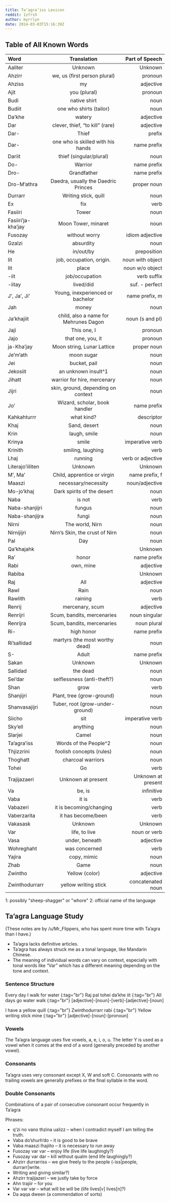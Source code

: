 ```yaml
---
title: Ta’agra’iss Lexicon
reddit: 1zfrs5
author: myrrlyn
date: 2014-03-03T15:16:39Z
---
```


## Table of All Known Words

|Word               |Translation                            |Part of Speech     |
|:------------------|:-------------------------------------:|------------------:|
|Aaliter            |Unknown                                |Unknown            |
|Ahzirr             |we, us (first person plural)           |pronoun            |
|Ahziss             |my                                     |adjective          |
|Ajit               |you (plural)                           |pronoun            |
|Budi               |native shirt                           |noun               |
|Budiit             |one who shirts (tailor)                |noun               |
|Da’khe             |watery                                 |adjective          |
|Dar                |clever, thief, “to kill” (rare)        |adjective          |
|Dar-               |Thief                                  |prefix             |
|Dar-               |one who is skilled with his hands      |name prefix        |
|Dariit             |thief (singular/plural)                |noun               |
|Do-                |Warrior                                |name prefix        |
|Dro-               |Grandfather                            |name prefix        |
|Dro-M’athra        |Daedra, usually the Daedric Princes    |proper noun        |
|Durrarr            |Writing stick, quill                   |noun               |
|Ex                 |fix                                    |verb               |
|Fasiiri            |Tower                                  |noun               |
|Fasiiri’ja-kha’jay |Moon Tower, minaret                    |noun               |
|Fusozay            |without worry                          |idiom adjective    |
|Gzalzi             |absurdity                              |noun               |
|He                 |in/out/by                              |preposition        |
|Iit                |job, occupation, origin.               |noun with object   |
|Iit                |place                                  |noun w/o object    |
|-iit               |job/occupation                         |verb suffix        |
|-iitay             |lived/did                              |suf. - perfect     |
|J’, Ja’, Ji’       |Young, inexperienced or bachelor       |name prefix, m     |
|Jah                |money                                  |noun               |
|Ja’khajiit         |child, also a name for Mehrunes Dagon  |noun (s and pl)    |
|Jaji               |This one, I                            |pronoun            |
|Jajo               |that one, you, it                      |pronoun            |
|ja-Kha’jay         |Moon string, Lunar Lattice             |proper noun        |
|Je’m’ath           |moon sugar                             |noun               |
|Jei                |bucket, pail                           |noun               |
|Jekosiit           |an unknown insult^1                    |noun               |
|Jihatt             |warrior for hire, mercenary            |noun               |
|Jijri              |skin, ground, depending on context     |noun               |
|Jo’                |Wizard, scholar, book handler          |name prefix        |
|Kahkahturrr        |what kind?                             |descriptor         |
|Khaj               |Sand, desert                           |noun               |
|Krin               |laugh, smile                           |noun               |
|Krinya             |smile                                  |imperative verb    |
|Krinith            |smiling, laughing                      |verb               |
|Lhaj               |running                                |verb or adjective  |
|Literajo’iiliten   |Unknown                                |Unknown            |
|M’, Ma’            |Child, apprentice or virgin            |name prefix, f     |
|Maaszi             |necessary/necessity                    |noun/adjective     |
|Mo-jo’khaj         |Dark spirits of the desert             |noun               |
|Naba               |is not                                 |verb               |
|Naba-shanjijri     |fungus                                 |noun               |
|Naba-shanjijra     |fungi                                  |noun               |
|Nirni              |The world, Nirn                        |noun               |
|Nirnijijri         |Nirn’s Skin, the crust of Nirn         |noun               |
|Pal                |Day                                    |noun               |
|Qa’khajahk|        |Unknown                                |Unknown            |
|Ra’                |honor                                  |name prefix        |
|Rabi               |own, mine                              |adjective          |
|Rabiba|            |Unknown                                |Unknown            |
|Raj                |All                                    |adjective          |
|Rawl               |Rain                                   |noun               |
|Rawlith            |raining                                |verb               |
|Renrij             |mercenary, scum                        |adjective          |
|Renrijri           |Scum, bandits, mercenaries             |noun singular      |
|Renrijra           |Scum, bandits, mercenaries             |noun plural        |
|Ri-                |high honor                             |name prefix        |
|Ri’sallidad        |martyrs (the most worthy dead)         |noun               |
|S-                 |Adult                                  |name prefix        |
|Sakan              |Unknown                                |Unknown            |
|Sallidad           |the dead                               |noun               |
|Sei’dar            |selflessness (anti-theft?)             |noun               |
|Shan               |grow                                   |verb               |
|Shanjijri          |Plant, tree (grow-ground)              |noun               |
|Shanvasajijri      |Tuber, root (grow-under-ground)        |noun               |
|Siicho             |sit                                    |imperative verb    |
|Sky’ell            |anything                               |noun               |
|Slarjei            |Camel                                  |noun               |
|Ta’agra’iss        |Words of the People^2                  |noun               |
|Thjizzrini         |foolish concepts (rules)               |noun               |
|Thoghatt           |charcoal warriors                      |noun               |
|Tohei              |Go                                     |verb               |
|Trajijazaeri       |Unknown at present                     |Unknown at present |
|Va                 |be, is                                 |infinitive         |
|Vaba               |it is                                  |verb               |
|Vabazeri           |it is becoming/changing                |verb               |
|Vaberzarita        |it has become/been                     |verb               |
|Vakasask           |Unknown                                |Unknown            |
|Var                |life, to live                          |noun or verb       |
|Vasa               |under, beneath                         |adjective          |
|Wohreghaht         |was concerned                          |verb               |
|Yajira             |copy, mimic                            |noun               |
|Zhab               |Game                                   |noun               |
|Zwintho            |Yellow (color)                         |adjective          |
|Zwinthodurrarr     |yellow writing stick                   |concatenated noun  |

1: possibly "sheep-shagger" or "whore"
2: official name of the language

## Ta’agra Language Study

(These notes are by /u/Mr_Flippers, who has spent more time with Ta’agra than I
have.)

- Ta’agra lacks definitive articles.
- Ta’agra has always struck me as a tonal language, like Mandarin Chinese.
- The meaning of individual words can vary on context, especially with tonal
  words like “Var” which has a different meaning depending on the tone and
  context.

### Sentence Structure

Every day I walk for water [](){:tag="br"}
Raj pal tohei da’khe iit [](){:tag="br"}
All days go water walk [](){:tag="br"}
\[adjective]-\[noun]-\[verb]-\[adjective]-\[noun]

I have a yellow quill [](){:tag="br"}
Zwinthodurrarr rabi [](){:tag="br"}
Yellow writing stick mine [](){:tag="br"}
\[adjective]-\[noun]-\[pronoun]

### Vowels

The Ta’agra language uses five vowels, a, e, i, o, u. The letter Y is used as a
vowel when it comes at the end of a word (generally preceded by another vowel).

### Consonants

Ta’agra uses very consonant except X, W and soft C. Consonants with no trailing
vowels are generally prefixes or the final syllable in the word.

### Double Consonants

Combinations of a pair of consecutive consonant occur frequently in Ta’agra

Phrases:

- q’zi no vano thzina ualizz – when I contradict myself I am telling the truth.
- Vaba do’shurh’do – it is good to be brave
- Vaba maaszi lhajiito – it is necessary to run away
- Fusozay var var – enjoy life (live life laughingly?)
- Fusozay var dar – kill without qualm (end life laughingly?)
- Ahzirr durrarriss – we give freely to the people (-iss|people, durrarr|write.
- Writing and giving similar?)
- Ahzirr trajijazeri – we justly take by force
- Ahn trajiir – for you
- Var var var – what will be will be (life lives[v] lives[n]?)
- Da aqqa dween (a commendation of sorts)
